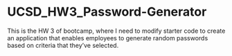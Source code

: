 # UCSD_HW3_Password-Generator
This is the HW 3 of bootcamp, where I need to modify starter code to create an application that enables employees to generate random passwords based on criteria that they’ve selected.
